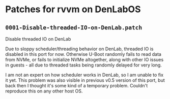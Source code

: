 # Patches for rvvm on DenLabOS

## `0001-Disable-threaded-IO-on-DenLab.patch`

Disable threaded IO on DenLab

Due to sloppy scheduler/threading behavior on DenLab,
threaded IO is disabled in this port for now.
Otherwise U-Boot randomly fails to read data from NVMe,
or fails to initialize NVMe altogether, along with other IO
issues in guests - all due to threaded tasks being randomly
delayed for very long.

I am not an expert on how scheduler works in DenLab,
so I am unable to fix it yet.
This problem was also visible in previous v0.5 version of this port,
but back then I thought it's some kind of a temporary problem.
Couldn't reproduce this on any other host OS.


